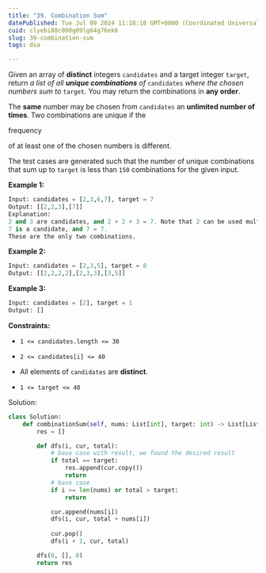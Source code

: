 ```yaml
---
title: "39. Combination Sum"
datePublished: Tue Jul 09 2024 11:18:18 GMT+0000 (Coordinated Universal Time)
cuid: clyebi88c000g09lg64g76ek6
slug: 39-combination-sum
tags: dsa

---
```


Given an array of **distinct** integers `candidates` and a target integer `target`, return *a list of all* ***unique combinations*** *of* `candidates` *where the chosen numbers sum to* `target`*.* You may return the combinations in **any order**.

The **same** number may be chosen from `candidates` an **unlimited number of times**. Two combinations are unique if the

frequency

of at least one of the chosen numbers is different.

The test cases are generated such that the number of unique combinations that sum up to `target` is less than `150` combinations for the given input.

**Example 1:**

```python
Input: candidates = [2,3,6,7], target = 7
Output: [[2,2,3],[7]]
Explanation:
2 and 3 are candidates, and 2 + 2 + 3 = 7. Note that 2 can be used multiple times.
7 is a candidate, and 7 = 7.
These are the only two combinations.
```

**Example 2:**

```python
Input: candidates = [2,3,5], target = 8
Output: [[2,2,2,2],[2,3,3],[3,5]]
```

**Example 3:**

```python
Input: candidates = [2], target = 1
Output: []
```

**Constraints:**

* `1 <= candidates.length <= 30`
    
* `2 <= candidates[i] <= 40`
    
* All elements of `candidates` are **distinct**.
    
* `1 <= target <= 40`
    

Solution:

```python
class Solution:
    def combinationSum(self, nums: List[int], target: int) -> List[List[int]]:
        res = []

        def dfs(i, cur, total):
            # base case with result, we found the desired result
            if total == target:
                res.append(cur.copy())
                return
            # base case
            if i >= len(nums) or total > target:
                return

            cur.append(nums[i])
            dfs(i, cur, total + nums[i])
            
            cur.pop()
            dfs(i + 1, cur, total)

        dfs(0, [], 0)
        return res
```